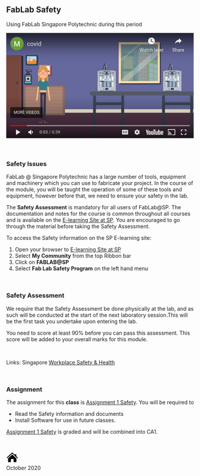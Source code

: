 ## FabLab Safety

Using FabLab Singapore Polytechnic during this period


[![Using FabLab During COVID](images/0100_fablab_covid_use.png "Using FabLab During COVID")](https://youtu.be/fD2nO_e3zO0) 

&nbsp;

### Safety Issues

FabLab @ Singapore Polytechnic has a large number of tools, equipment and machinery which you can use to fabricate your project.  In the course of the module, you will be taught the operation of some of these tools and equipment, however before that, we need to ensure your safety in the lab.

The **Safety Assessment** is mandatory for all users of FabLab@SP.  The documentation and notes for the course is common throughout all courses and is available on the [E-learning Site at SP](https://esp.sp.edu.sg).  You are encouraged to go through the material before taking the Safety Assessment.

To access the Safety information on the SP E-learning site:

1.  Open your browser to [E-learning Site at SP](https://esp.sp.edu.sg)
2.  Select **My Community** from the top Ribbon bar
3.  Click on  **FABLAB@SP**
4.  Select **Fab Lab Safety Program** on the left hand menu

&nbsp;

### Safety Assessment

We require that the Safety Assessment be done physically at the lab, and as such will be conducted at the start of the next laboratory session.This will be the first task you undertake upon entering the lab.

You need to score at least 90% before you can pass this assessment.  This score will be added to your overall marks for this module.

&nbsp;

Links: Singapore [Workplace Safety & Health](https://www.mom.gov.sg/workplace-safety-and-health)

&nbsp;

### Assignment

The assignment for this **class** is [Assignment 1 Safety](assignments/01_safety.md).  You will be required to

- Read the Safety information and documents
- Install Software for use in future classes.

[Assignment 1 Safety](assignments/01_safety.md) is graded and will be combined into CA1.

&nbsp;

[![Home](images/home.png "Home")](index.md)  
October 2020
